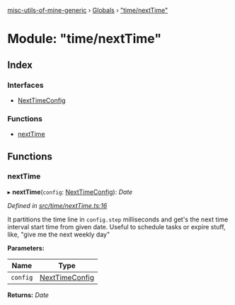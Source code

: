 [misc-utils-of-mine-generic](../README.md) › [Globals](../globals.md) › ["time/nextTime"](_time_nexttime_.md)

# Module: "time/nextTime"

## Index

### Interfaces

* [NextTimeConfig](../interfaces/_time_nexttime_.nexttimeconfig.md)

### Functions

* [nextTime](_time_nexttime_.md#nexttime)

## Functions

###  nextTime

▸ **nextTime**(`config`: [NextTimeConfig](../interfaces/_time_nexttime_.nexttimeconfig.md)): *Date*

*Defined in [src/time/nextTime.ts:16](https://github.com/cancerberoSgx/misc-utils-of-mine/blob/5e76898/misc-utils-of-mine-generic/src/time/nextTime.ts#L16)*

It partitions the time line in `config.step` milliseconds and get's the next time interval start time from given date.
Useful to schedule tasks or expire stuff, like, "give me the next weekly day"

**Parameters:**

Name | Type |
------ | ------ |
`config` | [NextTimeConfig](../interfaces/_time_nexttime_.nexttimeconfig.md) |

**Returns:** *Date*
